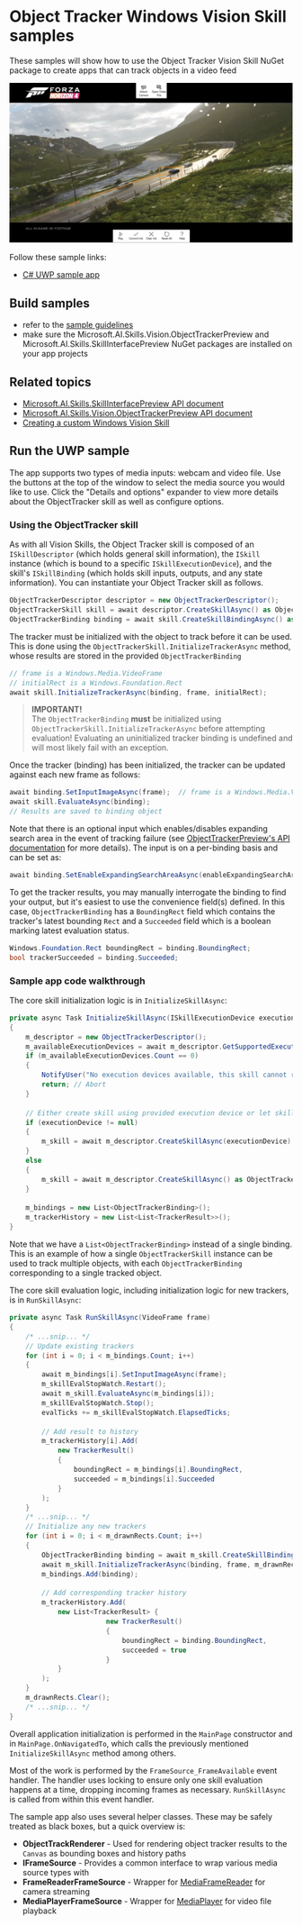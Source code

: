 # Object Tracker Windows Vision Skill samples

These samples will show how to use the Object Tracker Vision Skill NuGet package to create apps that can track objects in a video feed

![Screenshot of object tracker skill in action in the UWP sample](./doc/sample_app.jpg)

Follow these sample links:
- [C# UWP sample app](./cs/ObjectTrackerSample_UWP)

## Build samples
- refer to the [sample guidelines](../README.md)
- make sure the Microsoft.AI.Skills.Vision.ObjectTrackerPreview and Microsoft.AI.Skills.SkillInterfacePreview NuGet packages are installed on your app projects

## Related topics

- [Microsoft.AI.Skills.SkillInterfacePreview API document](../../doc/Microsoft.AI.Skills.SkillInterfacePreview.md)
- [Microsoft.AI.Skills.Vision.ObjectTrackerPreview API document](../../doc/Microsoft.AI.Skills.Vision.ObjectTrackerPreview.md)
- [Creating a custom Windows Vision Skill](../SentimentAnalyzerCustomSkill)

## Run the UWP sample

The app supports two types of media inputs: webcam and video file. Use the buttons at the top of the window to select the media source you would like to use. Click the "Details and options" expander to view more details about the ObjectTracker skill as well as configure options.

### Using the ObjectTracker skill

As with all Vision Skills, the Object Tracker skill is composed of an `ISkillDescriptor` (which holds general skill information), the `ISkill` instance (which is bound to a specific `ISkillExecutionDevice`), and the skill's `ISkillBinding` (which holds skill inputs, outputs, and any state information). You can instantiate your Object Tracker skill as follows.

```csharp
ObjectTrackerDescriptor descriptor = new ObjectTrackerDescriptor();
ObjectTrackerSkill skill = await descriptor.CreateSkillAsync() as ObjectTrackerSkill; // If you don't specify an ISkillExecutionDevice, a default will be automatically selected
ObjectTrackerBinding binding = await skill.CreateSkillBindingAsync() as ObjectTrackerBinding;
```

The tracker must be initialized with the object to track before it can be used. This is done using the `ObjectTrackerSkill.InitializeTrackerAsync` method, whose results are stored in the provided `ObjectTrackerBinding`

```csharp
// frame is a Windows.Media.VideoFrame
// initialRect is a Windows.Foundation.Rect
await skill.InitializeTrackerAsync(binding, frame, initialRect);
```

> **IMPORTANT!**  
> The `ObjectTrackerBinding` **must** be initialized using `ObjectTrackerSkill.InitializeTrackerAsync` before attempting evaluation! Evaluating an uninitialized tracker binding is undefined and will most likely fail with an exception.

Once the tracker (binding) has been initialized, the tracker can be updated against each new frame as follows:

```csharp
await binding.SetInputImageAsync(frame);  // frame is a Windows.Media.VideoFrame
await skill.EvaluateAsync(binding);
// Results are saved to binding object
```

Note that there is an optional input which enables/disables expanding search area in the event of tracking failure (see [ObjectTrackerPreview's API documentation](../../doc/Microsoft.AI.Skills.Vision.ObjectTrackerPreview.md#SetEnableExpandingSearchAreaAsync) for more details). The input is on a per-binding basis and can be set as:

```csharp
await binding.SetEnableExpandingSearchAreaAsync(enableExpandingSearchArea); // enableExpandingSearchArea is a bool
```

To get the tracker results, you may manually interrogate the binding to find your output, but it's easiest to use the convenience field(s) defined. In this case, `ObjectTrackerBinding` has a `BoundingRect` field which contains the tracker's latest bounding `Rect` and a `Succeeded` field which is a boolean marking latest evaluation status.

```csharp
Windows.Foundation.Rect boundingRect = binding.BoundingRect;
bool trackerSucceeded = binding.Succeeded;
```

### Sample app code walkthrough

The core skill initialization logic is in `InitializeSkillAsync`:

```csharp
private async Task InitializeSkillAsync(ISkillExecutionDevice executionDevice = null)
{
    m_descriptor = new ObjectTrackerDescriptor();
    m_availableExecutionDevices = await m_descriptor.GetSupportedExecutionDevicesAsync();
    if (m_availableExecutionDevices.Count == 0)
    {
        NotifyUser("No execution devices available, this skill cannot run on this device", NotifyType.ErrorMessage);
        return; // Abort
    }

    // Either create skill using provided execution device or let skill create with default device if none provided
    if (executionDevice != null)
    {
        m_skill = await m_descriptor.CreateSkillAsync(executionDevice) as ObjectTrackerSkill;
    }
    else
    {
        m_skill = await m_descriptor.CreateSkillAsync() as ObjectTrackerSkill;
    }

    m_bindings = new List<ObjectTrackerBinding>();
    m_trackerHistory = new List<List<TrackerResult>>();
}
```

Note that we have a `List<ObjectTrackerBinding>` instead of a single binding. This is an example of how a single `ObjectTrackerSkill` instance can be used to track multiple objects, with each `ObjectTrackerBinding` corresponding to a single tracked object.

The core skill evaluation logic, including initialization logic for new trackers, is in `RunSkillAsync`:

```csharp
private async Task RunSkillAsync(VideoFrame frame)
{
    /* ...snip... */
    // Update existing trackers
    for (int i = 0; i < m_bindings.Count; i++)
    {
        await m_bindings[i].SetInputImageAsync(frame);
        m_skillEvalStopWatch.Restart();
        await m_skill.EvaluateAsync(m_bindings[i]);
        m_skillEvalStopWatch.Stop();
        evalTicks += m_skillEvalStopWatch.ElapsedTicks;

        // Add result to history
        m_trackerHistory[i].Add(
            new TrackerResult()
            {
                boundingRect = m_bindings[i].BoundingRect,
                succeeded = m_bindings[i].Succeeded
            }
        );
    }
    /* ...snip... */
    // Initialize any new trackers
    for (int i = 0; i < m_drawnRects.Count; i++)
    {
        ObjectTrackerBinding binding = await m_skill.CreateSkillBindingAsync() as ObjectTrackerBinding;
        await m_skill.InitializeTrackerAsync(binding, frame, m_drawnRects[i]);
        m_bindings.Add(binding);

        // Add corresponding tracker history
        m_trackerHistory.Add(
            new List<TrackerResult> {
                        new TrackerResult()
                        {
                            boundingRect = binding.BoundingRect,
                            succeeded = true
                        }
            }
        );
    }
    m_drawnRects.Clear();
    /* ...snip... */
}
```

Overall application initialization is performed in the `MainPage` constructor and in `MainPage.OnNavigatedTo`, which calls the previously mentioned `InitializeSkillAsync` method among others.

Most of the work is performed by the `FrameSource_FrameAvailable` event handler. The handler uses locking to ensure only one skill evaluation happens at a time, dropping incoming frames as necessary. `RunSkillAsync` is called from within this event handler.

The sample app also uses several helper classes. These may be safely treated as black boxes, but a quick overview is:

- **ObjectTrackRenderer** - Used for rendering object tracker results to the `Canvas` as bounding boxes and history paths
- **IFrameSource** - Provides a common interface to wrap various media source types with
- **FrameReaderFrameSource** - Wrapper for [MediaFrameReader](https://docs.microsoft.com/en-us/uwp/api/Windows.Media.Capture.Frames.MediaFrameReader) for camera streaming
- **MediaPlayerFrameSource** - Wrapper for [MediaPlayer](https://docs.microsoft.com/en-us/uwp/api/Windows.Media.Playback.MediaPlayer) for video file playback
